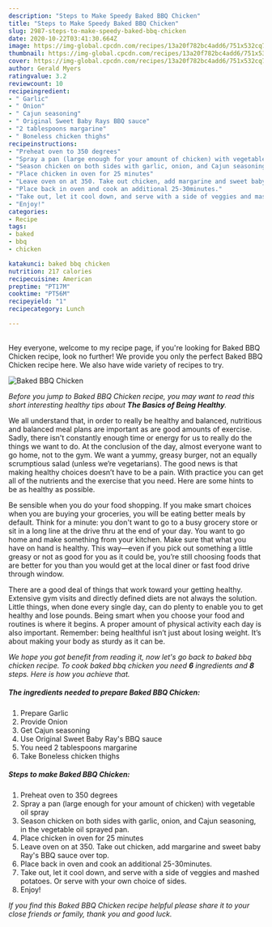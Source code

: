 ```yaml
---
description: "Steps to Make Speedy Baked BBQ Chicken"
title: "Steps to Make Speedy Baked BBQ Chicken"
slug: 2987-steps-to-make-speedy-baked-bbq-chicken
date: 2020-10-22T03:41:30.664Z
image: https://img-global.cpcdn.com/recipes/13a20f782bc4add6/751x532cq70/baked-bbq-chicken-recipe-main-photo.jpg
thumbnail: https://img-global.cpcdn.com/recipes/13a20f782bc4add6/751x532cq70/baked-bbq-chicken-recipe-main-photo.jpg
cover: https://img-global.cpcdn.com/recipes/13a20f782bc4add6/751x532cq70/baked-bbq-chicken-recipe-main-photo.jpg
author: Gerald Myers
ratingvalue: 3.2
reviewcount: 10
recipeingredient:
- " Garlic"
- " Onion"
- " Cajun seasoning"
- " Original Sweet Baby Rays BBQ sauce"
- "2 tablespoons margarine"
- " Boneless chicken thighs"
recipeinstructions:
- "Preheat oven to 350 degrees"
- "Spray a pan (large enough for your amount of chicken) with vegetable oil spray"
- "Season chicken on both sides with garlic, onion, and Cajun seasoning, in the vegetable oil sprayed pan."
- "Place chicken in oven for 25 minutes"
- "Leave oven on at 350. Take out chicken, add margarine and sweet baby Ray&#39;s BBQ sauce over top."
- "Place back in oven and cook an additional 25-30minutes."
- "Take out, let it cool down, and serve with a side of veggies and mashed potatoes. Or serve with your own choice of sides."
- "Enjoy!"
categories:
- Recipe
tags:
- baked
- bbq
- chicken

katakunci: baked bbq chicken 
nutrition: 217 calories
recipecuisine: American
preptime: "PT17M"
cooktime: "PT56M"
recipeyield: "1"
recipecategory: Lunch

---
```

<br>
Hey everyone, welcome to my recipe page, if you're looking for Baked BBQ Chicken recipe, look no further! We provide you only the perfect Baked BBQ Chicken recipe here. We also have wide variety of recipes to try.
<br>


![Baked BBQ Chicken](https://img-global.cpcdn.com/recipes/13a20f782bc4add6/751x532cq70/baked-bbq-chicken-recipe-main-photo.jpg)

<i>Before you jump to Baked BBQ Chicken recipe, you may want to read this short interesting healthy tips about <strong>The Basics of Being Healthy</strong>.</i>

We all understand that, in order to really be healthy and balanced, nutritious and balanced meal plans are important as are good amounts of exercise. Sadly, there isn't constantly enough time or energy for us to really do the things we want to do. At the conclusion of the day, almost everyone want to go home, not to the gym. We want a yummy, greasy burger, not an equally scrumptious salad (unless we’re vegetarians). The good news is that making healthy choices doesn’t have to be a pain. With practice you can get all of the nutrients and the exercise that you need. Here are some hints to be as healthy as possible.

Be sensible when you do your food shopping. If you make smart choices when you are buying your groceries, you will be eating better meals by default. Think for a minute: you don't want to go to a busy grocery store or sit in a long line at the drive thru at the end of your day. You want to go home and make something from your kitchen. Make sure that what you have on hand is healthy. This way—even if you pick out something a little greasy or not as good for you as it could be, you’re still choosing foods that are better for you than you would get at the local diner or fast food drive through window.

There are a good deal of things that work toward your getting healthy. Extensive gym visits and directly defined diets are not always the solution. Little things, when done every single day, can do plenty to enable you to get healthy and lose pounds. Being smart when you choose your food and routines is where it begins. A proper amount of physical activity each day is also important. Remember: being healthful isn’t just about losing weight. It’s about making your body as sturdy as it can be. 


<i>We hope you got benefit from reading it, now let's go back to baked bbq chicken recipe. To cook baked bbq chicken you need <strong>6</strong> ingredients and <strong>8</strong> steps. Here is how you achieve that.
</i>

##### The ingredients needed to prepare Baked BBQ Chicken:

1. Prepare  Garlic
1. Provide  Onion
1. Get  Cajun seasoning
1. Use  Original Sweet Baby Ray&#39;s BBQ sauce
1. You need 2 tablespoons margarine
1. Take  Boneless chicken thighs


##### Steps to make Baked BBQ Chicken:

1. Preheat oven to 350 degrees
1. Spray a pan (large enough for your amount of chicken) with vegetable oil spray
1. Season chicken on both sides with garlic, onion, and Cajun seasoning, in the vegetable oil sprayed pan.
1. Place chicken in oven for 25 minutes
1. Leave oven on at 350. Take out chicken, add margarine and sweet baby Ray&#39;s BBQ sauce over top.
1. Place back in oven and cook an additional 25-30minutes.
1. Take out, let it cool down, and serve with a side of veggies and mashed potatoes. Or serve with your own choice of sides.
1. Enjoy!


<i>If you find this Baked BBQ Chicken recipe helpful please share it to your close friends or family, thank you and good luck.</i>
